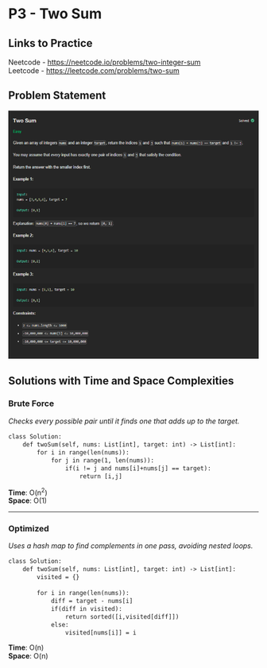 # P3 - Two Sum

## Links to Practice

Neetcode - https://neetcode.io/problems/two-integer-sum <br/>
Leetcode - https://leetcode.com/problems/two-sum

## Problem Statement

<img src ="P3-PS.png" height="500px"></img>

## Solutions with Time and Space Complexities

### Brute Force

_Checks every possible pair until it finds one that adds up to the target._

```
class Solution:
    def twoSum(self, nums: List[int], target: int) -> List[int]:
        for i in range(len(nums)):
            for j in range(1, len(nums)):
                if(i != j and nums[i]+nums[j] == target):
                    return [i,j]
```

**Time**: O(n<sup>2</sup>)<br/>
**Space**: O(1)

<hr/>

### Optimized

_Uses a hash map to find complements in one pass, avoiding nested loops._

```
class Solution:
    def twoSum(self, nums: List[int], target: int) -> List[int]:
        visited = {}

        for i in range(len(nums)):
            diff = target - nums[i]
            if(diff in visited):
                return sorted([i,visited[diff]])
            else:
                visited[nums[i]] = i
```

**Time**: O(n)<br/>
**Space**: O(n)
